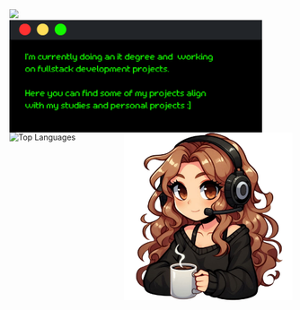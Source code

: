 <div align="left">
  <img src="https://readme-typing-svg.demolab.com?font=Retropix&duration=4300&pause=1000&color=13F700&random=false&width=435&lines=hi%20:%5D%20i%27m%20jana">
</div>
<div>
  <img src="https://raw.githubusercontent.com/jwnaina/jwnaina/main/card.png" width="450" align="left">
  <img src="https://raw.githubusercontent.com/jwnaina/jwnaina/main/drawart.png" width="300" align="right">
</div>
<div>
  <p> </p>
  <p> </p>
  <p> </p>
  <p> </p>
    <p> </p>
    <p> </p>
  <img src="https://github-readme-stats.vercel.app/api/top-langs/?username=jwnaina&layout=compact&theme=chartreuse-dark&hide_border=true" alt="Top Languages">
</div>
